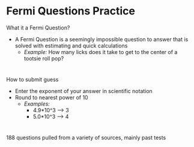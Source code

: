 # **Fermi Questions Practice**

What it a Fermi Question?

- A Fermi Question is a seemingly impossible question to answer that is solved with estimating and quick calculations
  - _Example:_ How many licks does it take to get to the center of a tootsie roll pop?

#

How to submit guess

- Enter the exponent of your answer in scientific notation
- Round to nearest power of 10
  - _Examples:_
    - 4.9*10^3  -->  3
    - 5.0*10^3  -->  4

#

188 questions pulled from a variety of sources, mainly past tests
